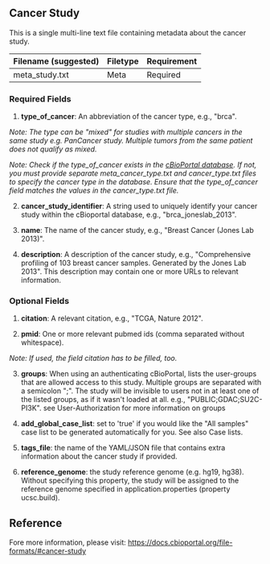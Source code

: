 ## Cancer Study

This is a single multi-line text file containing metadata about the cancer study. 

| Filename (suggested)    | Filetype    | Requirement
|-------------|-------------|-------------
| meta_study.txt | Meta |Required


### Required Fields

1. **type_of_cancer**: An abbreviation of the cancer type, e.g., "brca". 

*Note: The type can be "mixed" for studies with multiple cancers in the same study e.g. PanCancer study. Multiple tumors from the same patient does not qualify as mixed.*

*Note: Check if the type_of_cancer exists in the [cBioPortal database](https://oncotree.mskcc.org/#/home). If not, you must provide separate meta_cancer_type.txt and cancer_type.txt files to specify the cancer type in the database. Ensure that the type_of_cancer field matches the values in the cancer_type.txt file.*

2. **cancer_study_identifier**: A string used to uniquely identify your cancer study within the cBioportal database, e.g., "brca_joneslab_2013".

3. **name**: The name of the cancer study, e.g., "Breast Cancer (Jones Lab 2013)".

4. **description**: A description of the cancer study, e.g., "Comprehensive profiling of 103 breast cancer samples. Generated by the Jones Lab 2013". This description may contain one or more URLs to relevant information.

### Optional Fields
1. **citation**: A relevant citation, e.g., "TCGA, Nature 2012".

2. **pmid**: One or more relevant pubmed ids (comma separated without whitespace). 

*Note: If used, the field citation has to be filled, too.*

3. **groups**: When using an authenticating cBioPortal, lists the user-groups that are allowed access to this study. Multiple groups are separated with a semicolon ";". The study will be invisible to users not in at least one of the listed groups, as if it wasn't loaded at all. e.g., "PUBLIC;GDAC;SU2C-PI3K". see User-Authorization for more information on groups

4. **add_global_case_list**: set to 'true' if you would like the "All samples" case list to be generated automatically for you. See also Case lists.

5. **tags_file**: the name of the YAML/JSON file that contains extra information about the cancer study if provided. 

6. **reference_genome**: the study reference genome (e.g. hg19, hg38). Without specifying this property, the study will be assigned to the reference genome specified in application.properties (property ucsc.build).


## Reference

Fore more information, please visit: https://docs.cbioportal.org/file-formats/#cancer-study
